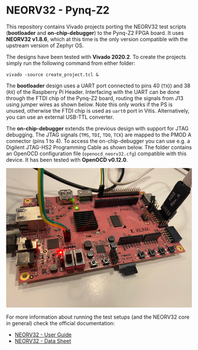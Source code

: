 # NEORV32 - Pynq-Z2

This repository contains Vivado projects porting the NEORV32 test scripts (**bootloader** and **on-chip-debugger**) to the Pynq-Z2 FPGA board. It uses **NEORV32 v1.8.6**, which at this time is the only version compatible with the upstream version of Zephyr OS.

The designs have been tested with **Vivado 2020.2**. To create the projects simply run the following command from either folder:

```
vivado -source create_project.tcl &
```

The **bootloader** design uses a UART port connected to pins 40 (`TX`)) and 38 (`RX`) of the Raspberry Pi Header. Interfacing with the UART can be done through the FTDI chip of the Pynq-Z2 board, routing the signals from J13 using jumper wires as shown below. Note this only works if the PS is unused, otherwise the FTDI chip is used as `uart0` port in Vitis. Alternatively, you can use an external USB-TTL converter.

The **on-chip-debugger** extends the previous design with support for JTAG debugging. The JTAG signals (`TMS`, `TDI`, `TDO`, `TCK`) are mapped to the PMOD A connector (pins 1 to 4). To access the on-chip-debugger you can use e.g. a Digilent JTAG-HS2 Programming Cable as shown below. The folder contains an OpenOCD configuration file (`openocd_neorv32.cfg`) compatible with this device. It has been tested with **OpenOCD v0.12.0**.

![Pynq-Z2 interfaces](setup.jpg "Pynq-Z2 interfaces")

For more information about running the test setups (and the NEORV32 core in general) check the official documentation:

- [NEORV32 - User Guide](https://stnolting.github.io/neorv32/ug)
- [NEORV32 - Data Sheet](https://stnolting.github.io/neorv32) 